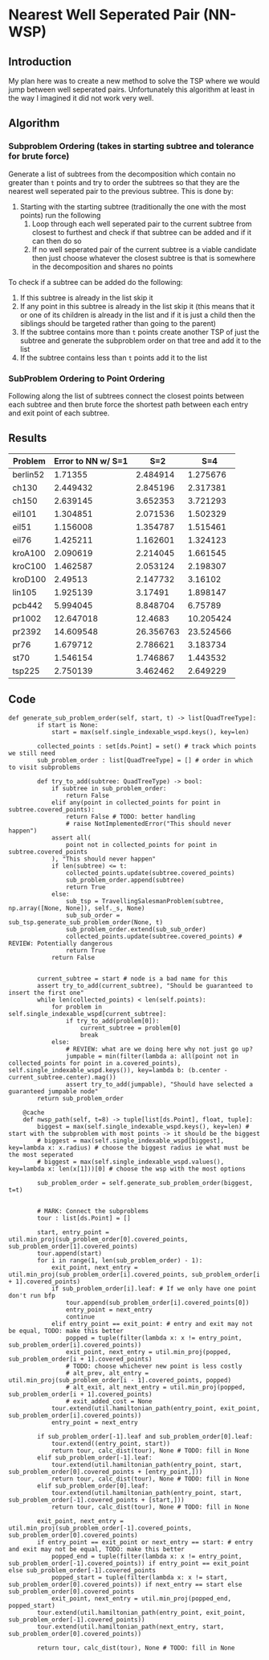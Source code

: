 # Nearest Well Seperated Pair (NN-WSP)

## Introduction
My plan here was to create a new method to solve the TSP where we would jump between well seperated pairs. Unfortunately this algorithm at least in the way I imagined it did not work very well.

## Algorithm
### Subproblem Ordering (takes in starting subtree and tolerance for brute force)
Generate a list of subtrees from the decomposition which contain no greater than `t` points and try to order the subtrees so that they are the nearest well seperated pair to the previous subtree. This is done by:
1. Starting with the starting subtree (traditionally the one with the most points) run the following
    1. Loop through each well seperated pair to the current subtree from closest to furthest and check if that subtree can be added and if it can then do so
    2. If no well seperated pair of the current subtree is a viable candidate then just choose whatever the closest subtree is that is somewhere in the decomposition and shares no points

To check if a subtree can be added do the following:
1. If this subtree is already in the list skip it
2. If any point in this subtree is already in the list skip it (this means that it or one of its children is already in the list and if it is just a child then the siblings should be targeted rather than going to the parent) <!-- REVIEW -->
3. If the subtree contains more than `t` points create another TSP of just the subtree and generate the subproblem order on that tree and add it to the list
4. If the subtree contains less than `t` points add it to the list

### SubProblem Ordering to Point Ordering
Following along the list of subtrees connect the closest points between each subtree and then brute force the shortest path between each entry and exit point of each subtree.

## Results 
| Problem | Error to NN w/ S=1| S=2 | S=4    |
|----------|-----------|----------| -------- |
| berlin52 | 1.71355   | 2.484914 | 1.275676 |
| ch130    | 2.449432  | 2.845196 | 2.317381 |
| ch150    | 2.639145  | 3.652353 | 3.721293 |
| eil101   | 1.304851  | 2.071536 | 1.502329 |
| eil51    | 1.156008  | 1.354787 | 1.515461 |
| eil76    | 1.425211  | 1.162601 | 1.324123 |
| kroA100  | 2.090619  | 2.214045 | 1.661545 |
| kroC100  | 1.462587  | 2.053124 | 2.198307 |
| kroD100  | 2.49513   | 2.147732 | 3.16102  |
| lin105   | 1.925139  | 3.17491  | 1.898147 |
| pcb442   | 5.994045  | 8.848704 | 6.75789  |
| pr1002   | 12.647018 | 12.4683  | 10.205424|
| pr2392   | 14.609548 | 26.356763| 23.524566|
| pr76     | 1.679712  | 2.786621 | 3.183734 |
| st70     | 1.546154  | 1.746867 | 1.443532 |
| tsp225   | 2.750139  | 3.462462 | 2.649229 |

## Code

```
def generate_sub_problem_order(self, start, t) -> list[QuadTreeType]:
        if start is None:
            start = max(self.single_indexable_wspd.keys(), key=len)

        collected_points : set[ds.Point] = set() # track which points we still need
        sub_problem_order : list[QuadTreeType] = [] # order in which to visit subproblems

        def try_to_add(subtree: QuadTreeType) -> bool:
            if subtree in sub_problem_order:
                return False
            elif any(point in collected_points for point in subtree.covered_points):
                return False # TODO: better handling
                # raise NotImplementedError("This should never happen")
            assert all(
                point not in collected_points for point in subtree.covered_points
            ), "This should never happen"
            if len(subtree) <= t:
                collected_points.update(subtree.covered_points)
                sub_problem_order.append(subtree)
                return True
            else:
                sub_tsp = TravellingSalesmanProblem(subtree, np.array([None, None]), self._s, None)
                sub_sub_order = sub_tsp.generate_sub_problem_order(None, t)
                sub_problem_order.extend(sub_sub_order)
                collected_points.update(subtree.covered_points) # REVIEW: Potentially dangerous
                return True
            return False


        current_subtree = start # node is a bad name for this
        assert try_to_add(current_subtree), "Should be guaranteed to insert the first one"
        while len(collected_points) < len(self.points):
            for problem in self.single_indexable_wspd[current_subtree]:
                if try_to_add(problem[0]):
                    current_subtree = problem[0]
                    break
            else:
                # REVIEW: what are we doing here why not just go up?
                jumpable = min(filter(lambda a: all(point not in collected_points for point in a.covered_points), self.single_indexable_wspd.keys()), key=lambda b: (b.center - current_subtree.center).mag())
                assert try_to_add(jumpable), "Should have selected a guaranteed jumpable node"
        return sub_problem_order

    @cache
    def nwsp_path(self, t=8) -> tuple[list[ds.Point], float, tuple]:
        biggest = max(self.single_indexable_wspd.keys(), key=len) # start with the subproblem with most points -> it should be the biggest
        # biggest = max(self.single_indexable_wspd[biggest], key=lambda x: x.radius) # choose the biggest radius ie what must be the most seperated
        # biggest = max(self.single_indexable_wspd.values(), key=lambda x: len(x[1]))[0] # choose the wsp with the most options
        
        sub_problem_order = self.generate_sub_problem_order(biggest, t=t)

        
        # MARK: Connect the subproblems
        tour : list[ds.Point] = []

        start, entry_point = util.min_proj(sub_problem_order[0].covered_points, sub_problem_order[1].covered_points)
        tour.append(start)
        for i in range(1, len(sub_problem_order) - 1):
            exit_point, next_entry = util.min_proj(sub_problem_order[i].covered_points, sub_problem_order[i + 1].covered_points)
            if sub_problem_order[i].leaf: # If we only have one point don't run bfp
                tour.append(sub_problem_order[i].covered_points[0])
                entry_point = next_entry
                continue
            elif entry_point == exit_point: # entry and exit may not be equal, TODO: make this better
                popped = tuple(filter(lambda x: x != entry_point, sub_problem_order[i].covered_points))
                exit_point, next_entry = util.min_proj(popped, sub_problem_order[i + 1].covered_points)
                # TODO: choose whichever new point is less costly
                # alt_prev, alt_entry = util.min_proj(sub_problem_order[i - 1].covered_points, popped)
                # alt_exit, alt_next_entry = util.min_proj(popped, sub_problem_order[i + 1].covered_points)
                # exit_added_cost = None
            tour.extend(util.hamiltonian_path(entry_point, exit_point, sub_problem_order[i].covered_points))
            entry_point = next_entry

        if sub_problem_order[-1].leaf and sub_problem_order[0].leaf:
            tour.extend((entry_point, start))
            return tour, calc_dist(tour), None # TODO: fill in None
        elif sub_problem_order[-1].leaf:
            tour.extend(util.hamiltonian_path(entry_point, start, sub_problem_order[0].covered_points + [entry_point,]))
            return tour, calc_dist(tour), None # TODO: fill in None
        elif sub_problem_order[0].leaf:
            tour.extend(util.hamiltonian_path(entry_point, start, sub_problem_order[-1].covered_points + [start,]))
            return tour, calc_dist(tour), None # TODO: fill in None

        exit_point, next_entry = util.min_proj(sub_problem_order[-1].covered_points, sub_problem_order[0].covered_points)
        if entry_point == exit_point or next_entry == start: # entry and exit may not be equal, TODO: make this better
            popped_end = tuple(filter(lambda x: x != entry_point, sub_problem_order[-1].covered_points)) if entry_point == exit_point else sub_problem_order[-1].covered_points
            popped_start = tuple(filter(lambda x: x != start, sub_problem_order[0].covered_points)) if next_entry == start else sub_problem_order[0].covered_points
            exit_point, next_entry = util.min_proj(popped_end, popped_start)
        tour.extend(util.hamiltonian_path(entry_point, exit_point, sub_problem_order[-1].covered_points))
        tour.extend(util.hamiltonian_path(next_entry, start, sub_problem_order[0].covered_points))

        return tour, calc_dist(tour), None # TODO: fill in None
```

